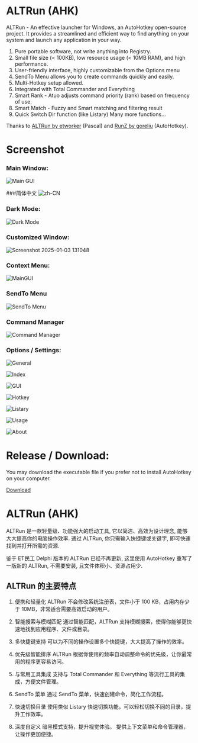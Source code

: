 # ALTRun (AHK)
ALTRun - An effective launcher for Windows, an AutoHotkey open-source project.
It provides a streamlined and efficient way to find anything on your system and launch any application in your way. 

1. Pure portable software, not write anything into Registry.
2. Small file size (< 100KB), low resource usage (< 10MB RAM), and high performance.
3. User-friendly interface, highly customizable from the Options menu
4. SendTo Menu allows you to create commands quickly and easily.
5. Multi-Hotkey setup allowed.
6. Integrated with Total Commander and Everything
7. Smart Rank - Atuo adjusts command priority (rank) based on frequency of use.
8. Smart Match - Fuzzy and Smart matching and filtering result
9. Quick Switch Dir function (like Listary)
   Many more functions...

Thanks to [ALTRun by etworker](https://github.com/etworker/ALTRun) (Pascal) and [RunZ by goreliu](https://github.com/goreliu/runz) (AutoHotkey).

# Screenshot

### Main Window:
![Main GUI](https://github.com/user-attachments/assets/32333779-04fc-4e58-a00c-e41ae8e035b1)

###简体中文
![zh-CN](https://github.com/user-attachments/assets/156b71a8-44c7-436d-8bdb-c78b39c30b75)

### Dark Mode:
![Dark Mode](https://github.com/user-attachments/assets/2ce70d3f-f84c-4f0a-a7a3-d037642f3604)

### Customized Window:
![Screenshot 2025-01-03 131048](https://github.com/user-attachments/assets/1c650c99-7dbb-40d5-b0d8-32c584166d7c)

### Context Menu:
![MainGUI](https://github.com/user-attachments/assets/30901d12-edb1-4780-9c23-2e4d91956898)

### SendTo Menu
![SendTo Menu](https://github.com/user-attachments/assets/7b718b25-3461-4b70-8b45-6b10e4489938)

### Command Manager
![Command Manager](https://github.com/user-attachments/assets/31a9d6ff-ae9a-4e81-9f66-fb62feb41cb5)

### Options / Settings:
![General](https://github.com/user-attachments/assets/9171b303-3e40-4bc5-a34e-d1a4c5134040)

![Index](https://github.com/user-attachments/assets/8dbd6f9a-f761-493d-a0e9-c3e88c972a2a)

![GUI](https://github.com/user-attachments/assets/264ef125-f571-4235-b648-df2b70ff8e01)

![Hotkey](https://github.com/user-attachments/assets/7859bcfb-5496-4052-8506-1d83b3dcedf3)

![Listary](https://github.com/user-attachments/assets/7b07a8b3-063a-4dfd-b40f-eac31946a3f5)

![Usage](https://github.com/user-attachments/assets/1f71ac01-bb32-4901-a3df-15a94a765cc1)

![About](https://github.com/user-attachments/assets/026d16e6-7dca-4b92-a6e0-069d93929c65)

# Release / Download:

You may download the executable file if you prefer not to install AutoHotkey on your computer.

[Download](https://github.com/zhugecaomao/ALTRun/releases)

# ALTRun (AHK)
ALTRun 是一款轻量级、功能强大的启动工具, 它以简洁、高效为设计理念, 能够大大提高你的电脑操作效率. 通过 ALTRun, 你只需输入快捷键或关键字, 即可快速找到并打开所需的资源.

鉴于 ET民工 Delphi 版本的 ALTRun 已经不再更新, 这里使用 AutoHotkey 重写了一版新的 ALTRun, 不需要安装, 且文件体积小、资源占用少.

## ALTRun 的主要特点
1. 便携和轻量化
ALTRun 不会修改系统注册表，文件小于 100 KB，占用内存少于 10MB，非常适合需要高效启动的用户。

2. 智能搜索与模糊匹配
通过智能匹配，ALTRun 支持模糊搜索，使得你能够更快速地找到应用程序、文件或目录。

3. 多快捷键支持
可以为不同的操作设置多个快捷键，大大提高了操作的效率。

4. 优先级智能排序
ALTRun 根据你使用的频率自动调整命令的优先级，让你最常用的程序更容易访问。

5. 与常用工具集成
支持与 Total Commander 和 Everything 等流行工具的集成，方便文件管理。

6. SendTo 菜单
通过 SendTo 菜单，快速创建命令，简化工作流程。

7. 快速切换目录
使用类似 Listary 快速切换功能，可以轻松切换不同的目录，提升工作效率。

8. 深度自定义
暗黑模式支持，提升视觉体验。
提供上下文菜单和命令管理器，让操作更加便捷。
